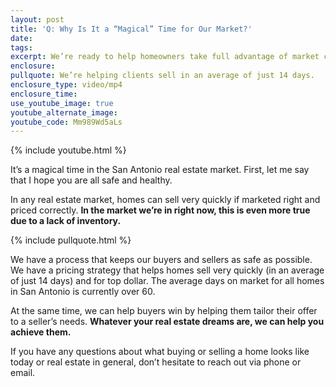 ```yaml
---
layout: post
title: 'Q: Why Is It a “Magical” Time for Our Market?'
date:
tags:
excerpt: We’re ready to help homeowners take full advantage of market conditions.
enclosure:
pullquote: We’re helping clients sell in an average of just 14 days.
enclosure_type: video/mp4
enclosure_time:
use_youtube_image: true
youtube_alternate_image:
youtube_code: Mm989Wd5aLs
---
```


{% include youtube.html %}

It’s a magical time in the San Antonio real estate market. First, let me say that I hope you are all safe and healthy.&nbsp;

In any real estate market, homes can sell very quickly if marketed right and priced correctly. **In the market we’re in right now, this is even more true due to a lack of inventory.&nbsp;**

{% include pullquote.html %}

We have a process that keeps our buyers and sellers as safe as possible. We have a pricing strategy that helps homes sell very quickly (in an average of just 14 days) and for top dollar. The average days on market for all homes in San Antonio is currently over 60.&nbsp;

At the same time, we can help buyers win by helping them tailor their offer to a seller’s needs. **Whatever your real estate dreams are, we can help you achieve them.**

If you have any questions about what buying or selling a home looks like today or real estate in general, don’t hesitate to reach out via phone or email.